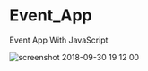# Event_App
Event App With JavaScript

![screenshot 2018-09-30 19 12 00](https://user-images.githubusercontent.com/26707160/46259651-d3373b80-c4e4-11e8-81da-0a3ba95ad5d7.png)


